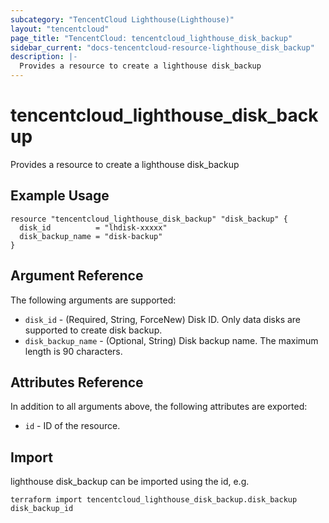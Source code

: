```yaml
---
subcategory: "TencentCloud Lighthouse(Lighthouse)"
layout: "tencentcloud"
page_title: "TencentCloud: tencentcloud_lighthouse_disk_backup"
sidebar_current: "docs-tencentcloud-resource-lighthouse_disk_backup"
description: |-
  Provides a resource to create a lighthouse disk_backup
---
```


# tencentcloud_lighthouse_disk_backup

Provides a resource to create a lighthouse disk_backup

## Example Usage

```hcl
resource "tencentcloud_lighthouse_disk_backup" "disk_backup" {
  disk_id          = "lhdisk-xxxxx"
  disk_backup_name = "disk-backup"
}
```

## Argument Reference

The following arguments are supported:

* `disk_id` - (Required, String, ForceNew) Disk ID. Only data disks are supported to create disk backup.
* `disk_backup_name` - (Optional, String) Disk backup name. The maximum length is 90 characters.

## Attributes Reference

In addition to all arguments above, the following attributes are exported:

* `id` - ID of the resource.



## Import

lighthouse disk_backup can be imported using the id, e.g.

```
terraform import tencentcloud_lighthouse_disk_backup.disk_backup disk_backup_id
```

